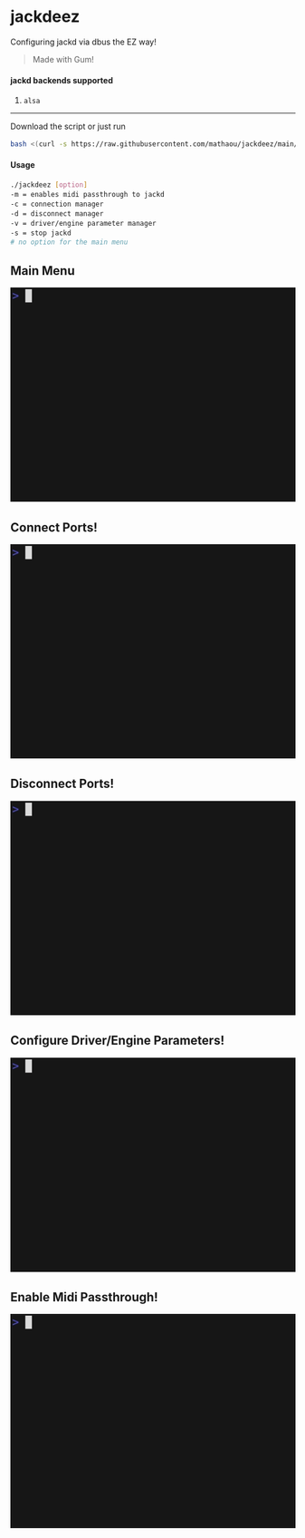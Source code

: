 # jackdeez
Configuring jackd via dbus the EZ way!

> Made with Gum!

#### jackd backends supported

1. `alsa`

---

Download the script or just run

```bash
bash <(curl -s https://raw.githubusercontent.com/mathaou/jackdeez/main/jackdeez)
```

#### Usage

```bash
./jackdeez [option]
-m = enables midi passthrough to jackd
-c = connection manager
-d = disconnect manager
-v = driver/engine parameter manager
-s = stop jackd
# no option for the main menu
```

## Main Menu

![](vhs/output/main_menu.gif)

## Connect Ports!

![](vhs/output/connect.gif)

## Disconnect Ports!

![](vhs/output/disconnect.gif)

## Configure Driver/Engine Parameters!

![](vhs/output/driver_engine.gif)

## Enable Midi Passthrough!

![](vhs/output/midi.gif)